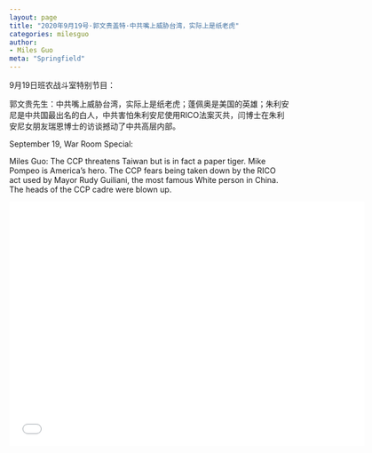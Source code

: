 ```yaml
---
layout: page
title: "2020年9月19号·郭文贵盖特·中共嘴上威胁台湾，实际上是纸老虎"
categories: milesguo
author:
- Miles Guo
meta: "Springfield"
---
```


9月19日班农战斗室特别节目：

郭文贵先生：中共嘴上威胁台湾，实际上是纸老虎；蓬佩奥是美国的英雄；朱利安尼是中共国最出名的白人，中共害怕朱利安尼使用RICO法案灭共，闫博士在朱利安尼女朋友瑞恩博士的访谈撼动了中共高层内部。

September 19, War Room Special:

Miles Guo: The CCP threatens Taiwan but is in fact a paper tiger. Mike Pompeo is America’s hero. The CCP fears being taken down by the RICO act used by Mayor Rudy Guiliani, the most famous White person in China. The heads of the CCP cadre were blown up. 

<center>
<iframe width="640" height="440" src="../../../../video/milesguo/2020_09_20_Miles_Guo_Getter_15.MOV" frameborder="0" allow="accelerometer; autoplay; encrypted-media; gyroscope; picture-in-picture" allowfullscreen></iframe>
</center>

